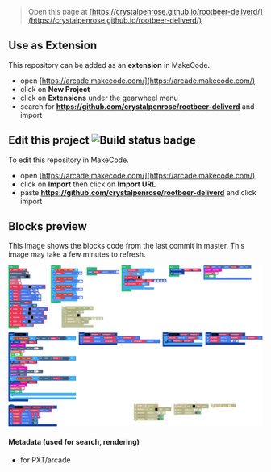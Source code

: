  


> Open this page at [https://crystalpenrose.github.io/rootbeer-deliverd/](https://crystalpenrose.github.io/rootbeer-deliverd/)

## Use as Extension

This repository can be added as an **extension** in MakeCode.

* open [https://arcade.makecode.com/](https://arcade.makecode.com/)
* click on **New Project**
* click on **Extensions** under the gearwheel menu
* search for **https://github.com/crystalpenrose/rootbeer-deliverd** and import

## Edit this project ![Build status badge](https://github.com/crystalpenrose/rootbeer-deliverd/workflows/MakeCode/badge.svg)

To edit this repository in MakeCode.

* open [https://arcade.makecode.com/](https://arcade.makecode.com/)
* click on **Import** then click on **Import URL**
* paste **https://github.com/crystalpenrose/rootbeer-deliverd** and click import

## Blocks preview

This image shows the blocks code from the last commit in master.
This image may take a few minutes to refresh.

![A rendered view of the blocks](https://github.com/crystalpenrose/rootbeer-deliverd/raw/master/.github/makecode/blocks.png)

#### Metadata (used for search, rendering)

* for PXT/arcade
<script src="https://makecode.com/gh-pages-embed.js"></script><script>makeCodeRender("{{ site.makecode.home_url }}", "{{ site.github.owner_name }}/{{ site.github.repository_name }}");</script>
